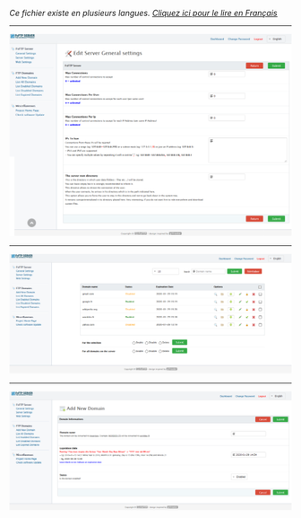 <i>Ce fichier existe en plusieurs langues. <a href="CAPTURES.md"><u>Cliquez ici pour le lire en Français</i></a></i>

<hr>

![Demo Animation](img/server-config.png?raw=true)

<hr>

![Demo Animation](img/list-domains.png?raw=true)

<hr>

![Demo Animation](img/add-domain.png?raw=true)

